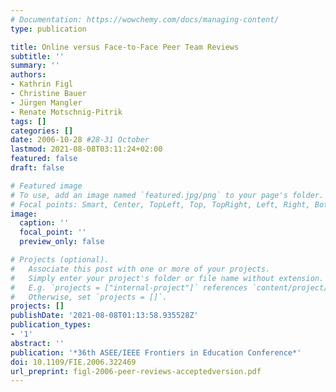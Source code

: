 ```yaml
---
# Documentation: https://wowchemy.com/docs/managing-content/
type: publication

title: Online versus Face-to-Face Peer Team Reviews
subtitle: ''
summary: ''
authors:
- Kathrin Figl
- Christine Bauer
- Jürgen Mangler
- Renate Motschnig-Pitrik
tags: []
categories: []
date: 2006-10-28 #28-31 October
lastmod: 2021-08-08T03:11:24+02:00
featured: false
draft: false

# Featured image
# To use, add an image named `featured.jpg/png` to your page's folder.
# Focal points: Smart, Center, TopLeft, Top, TopRight, Left, Right, BottomLeft, Bottom, BottomRight.
image:
  caption: ''
  focal_point: ''
  preview_only: false

# Projects (optional).
#   Associate this post with one or more of your projects.
#   Simply enter your project's folder or file name without extension.
#   E.g. `projects = ["internal-project"]` references `content/project/deep-learning/index.md`.
#   Otherwise, set `projects = []`.
projects: []
publishDate: '2021-08-08T01:13:58.935528Z'
publication_types:
- '1'
abstract: ''
publication: '*36th ASEE/IEEE Frontiers in Education Conference*'
doi: 10.1109/FIE.2006.322469
url_preprint: figl-2006-peer-reviews-acceptedversion.pdf
---
```

